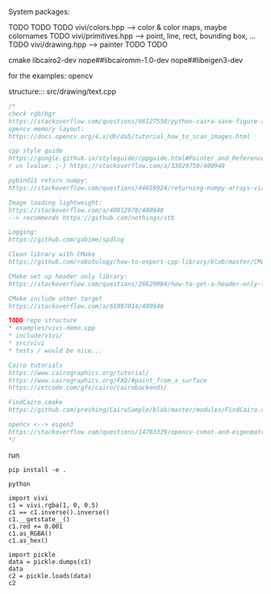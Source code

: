 System packages:

TODO
TODO
TODO vivi/colors.hpp --> color & color maps, maybe colornames
TODO vivi/primitives.hpp --> point, line, rect, bounding box, ...
TODO vivi/drawing.hpp --> painter
TODO
TODO


cmake
libcairo2-dev
nope##libcairomm-1.0-dev
nope##libeigen3-dev

for the examples:
opencv

structure:::
src/drawing/text.cpp

```cpp
/*
check rgb/bgr
https://stackoverflow.com/questions/66127550/python-cairo-save-figure-as-np-array-gives-weird-results
opencv memory layout:
https://docs.opencv.org/4.x/db/da5/tutorial_how_to_scan_images.html

cpp style guide
https://google.github.io/styleguide/cppguide.html#Pointer_and_Reference_Expressions
r vs lvalue: ;-) https://stackoverflow.com/a/33829750/400948

pybind11 return numpy:
https://stackoverflow.com/questions/44659924/returning-numpy-arrays-via-pybind11

Image loading lightweight:
https://stackoverflow.com/a/40812978/400948
--> recommends https://github.com/nothings/stb

Logging:
https://github.com/gabime/spdlog

Clean library with CMake
https://github.com/robotology/how-to-export-cpp-library/blob/master/CMakeLists.txt

CMake set up header only library:
https://stackoverflow.com/questions/28629084/how-to-get-a-header-only-library-portably-from-version-control-using-cmake

CMake include other target
https://stackoverflow.com/a/61097014/400948

TODO repo structure
* examples/vivi-demo.cpp
* include/vivi/
* src/vivi
* tests / would be nice...

Cairo tutorials
https://www.cairographics.org/tutorial/
https://www.cairographics.org/FAQ/#paint_from_a_surface
https://zetcode.com/gfx/cairo/cairobackends/

FindCairo.cmake
https://github.com/preshing/CairoSample/blob/master/modules/FindCairo.cmake

opencv <--> eigen3
https://stackoverflow.com/questions/14783329/opencv-cvmat-and-eigenmatrix
*/
```



run
```
pip install -e .

python

import vivi
c1 = vivi.rgba(1, 0, 0.5)
c1 == c1.inverse().inverse()
c1.__getstate__()
c1.red += 0.001
c1.as_RGBA()
c1.as_hex()

import pickle
data = pickle.dumps(c1)
data
c2 = pickle.loads(data)
c2
```
